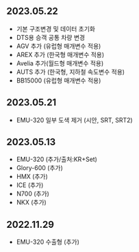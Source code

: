 2023.05.22
-----
* 기본 구조변경 및 데이터 초기화
* DTS용 승객 공통 차량 변경
* AGV 추가 (유럽형 매개변수 적용)
* AREX 추가 (한국형 매개변수 적용)
* Avelia 추가(월드형 매개변수 적용)
* AUTS 추가 (한국형, 지하철 속도변수 적용)
* BB15000 (유럽형 매개변수 적용)

2023.05.21
-----
* EMU-320 일부 도색 제거 (시안, SRT, SRT2)

2023.05.13
-----
* EMU-320 (추가/출처:KR+Set)
* Glory-600 (추가)
* HMX (추가)
* ICE (추가)
* N700 (추가)
* NKX (추가)

2022.11.29
-----
* EMU-320 수출형 (추가)